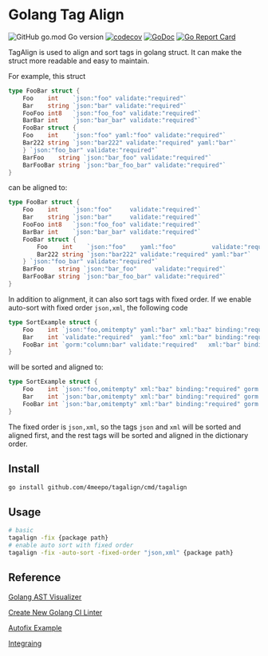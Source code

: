 # Golang Tag Align

![GitHub go.mod Go version](https://img.shields.io/github/go-mod/go-version/4meepo/tagalign?style=flat-square)
[![codecov](https://codecov.io/gh/4meepo/tagalign/branch/main/graph/badge.svg)](https://app.codecov.io/github/4meepo/tagalign)
[![GoDoc](https://godoc.org/github.com/4meepo/tagalign?status.svg)](https://pkg.go.dev/github.com/4meepo/tagalign)
[![Go Report Card](https://goreportcard.com/badge/github.com/4meepo/tagalign)](https://goreportcard.com/report/github.com/4meepo/tagalign)

TagAlign is used to align and sort tags in golang struct. It can make the struct more readable and easy to maintain.

For example, this struct

```go
type FooBar struct {
    Foo    int    `json:"foo" validate:"required"`
    Bar    string `json:"bar" validate:"required"`
    FooFoo int8   `json:"foo_foo" validate:"required"`
    BarBar int    `json:"bar_bar" validate:"required"`
    FooBar struct {
    Foo    int    `json:"foo" yaml:"foo" validate:"required"`
    Bar222 string `json:"bar222" validate:"required" yaml:"bar"`
    } `json:"foo_bar" validate:"required"`
    BarFoo    string `json:"bar_foo" validate:"required"`
    BarFooBar string `json:"bar_foo_bar" validate:"required"`
}
```

can be aligned to:

```go
type FooBar struct {
    Foo    int    `json:"foo"     validate:"required"`
    Bar    string `json:"bar"     validate:"required"`
    FooFoo int8   `json:"foo_foo" validate:"required"`
    BarBar int    `json:"bar_bar" validate:"required"`
    FooBar struct {
        Foo    int    `json:"foo"    yaml:"foo"          validate:"required"`
        Bar222 string `json:"bar222" validate:"required" yaml:"bar"`
    } `json:"foo_bar" validate:"required"`
    BarFoo    string `json:"bar_foo"     validate:"required"`
    BarFooBar string `json:"bar_foo_bar" validate:"required"`
}
```

In addition to alignment, it can also sort tags with fixed order. If we enable auto-sort with fixed order `json,xml`, the following code

```go
type SortExample struct {
    Foo    int `json:"foo,omitempty" yaml:"bar" xml:"baz" binding:"required" gorm:"column:foo" zip:"foo" validate:"required"`
    Bar    int `validate:"required"  yaml:"foo" xml:"bar" binding:"required" json:"bar,omitempty" gorm:"column:bar" zip:"bar" `
    FooBar int `gorm:"column:bar" validate:"required"   xml:"bar" binding:"required" json:"bar,omitempty"  zip:"bar" yaml:"foo"`
}
```

will be sorted and aligned to:

```go
type SortExample struct {
    Foo    int `json:"foo,omitempty" xml:"baz" binding:"required" gorm:"column:foo" validate:"required" yaml:"bar" zip:"foo"`
    Bar    int `json:"bar,omitempty" xml:"bar" binding:"required" gorm:"column:bar" validate:"required" yaml:"foo" zip:"bar"`
    FooBar int `json:"bar,omitempty" xml:"bar" binding:"required" gorm:"column:bar" validate:"required" yaml:"foo" zip:"bar"`
}
```

The fixed order is `json,xml`, so the tags `json` and `xml` will be sorted and aligned first, and the rest tags will be sorted and aligned in the dictionary order.

## Install

```bash
go install github.com/4meepo/tagalign/cmd/tagalign
```

## Usage

```bash
# basic
tagalign -fix {package path}
# enable auto sort with fixed order
tagalign -fix -auto-sort -fixed-order "json,xml" {package path}
```

## Reference

[Golang AST Visualizer](http://goast.yuroyoro.net/)

[Create New Golang CI Linter](https://golangci-lint.run/contributing/new-linters/)

[Autofix Example](https://github.com/golangci/golangci-lint/pull/2450/files)

[Integraing](https://disaev.me/p/writing-useful-go-analysis-linter/#integrating)
